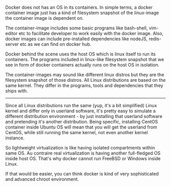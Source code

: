 Docker does not has an OS in its containers. In simple terms, a docker container image just has a kind of filesystem snapshot of the linux-image the container image is dependent on.

The container-image includes some basic programs like bash-shell, vim-editor etc to facilitate developer to work easily with the docker image. Also, docker images can include pre-installed dependencies like nodeJS, redis-server etc as we can find on docker hub.

Docker behind the scene uses the host OS which is linux itself to run its containers. The programs included in linux-like filesystem snapshot that we see in form of docker containers actually runs on the host OS in isolation.

The container-images may sound like different linux distros but they are the filesystem snapshot of those distros. All Linux distributions are based on the same kernel. They differ in the programs, tools and dependencies that they ships with.

---

Since all Linux distributions run the same (yup, it's a bit simplified) Linux kernel and differ only in userland software, it's pretty easy to simulate a different distribution environment - by just installing that userland software and pretending it's another distribution. Being specific, installing CentOS container inside Ubuntu OS will mean that you will get the userland from CentOS, while still running the same kernel, not even another kernel instance.

So lightweight virtualization is like having isolated compartments within same OS. Au contraire real virtualization is having another full-fledged OS inside host OS. That's why docker cannot run FreeBSD or Windows inside Linux.

If that would be easier, you can think docker is kind of very sophisticated and advanced chroot environment.
